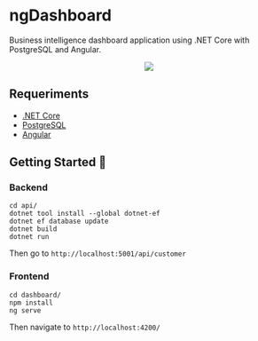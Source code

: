 # ngDashboard

Business intelligence dashboard application using .NET Core with PostgreSQL and Angular.

<p align="center">
  <img src="https://res.cloudinary.com/dbpwbtkis/image/upload/v1625872006/2021-07-09_190412_gvy84c.png" />
</p>

## Requeriments
- [.NET Core](https://dotnet.microsoft.com/download/dotnet/3.1)
- [PostgreSQL](https://www.postgresql.org/)
- [Angular](https://angular.io/guide/setup-local)

## Getting Started 🚀

### Backend

```
cd api/
dotnet tool install --global dotnet-ef
dotnet ef database update
dotnet build
dotnet run
```

Then go to `http://localhost:5001/api/customer`

### Frontend

```
cd dashboard/
npm install
ng serve
```

Then navigate to `http://localhost:4200/`


